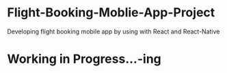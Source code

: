 # Flight-Booking-Moblie-App-Project

Developing flight booking mobile app by using with React and React-Native
# Working in Progress...-ing
